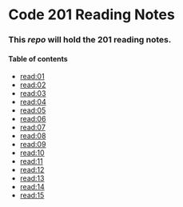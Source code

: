 # Code 201 Reading Notes
### This *repo* will hold the **201 reading notes**.
#### **Table of contents** 
* [read:01](https://zaidnusair.github.io/reading-notes/class-01)
* [read:02]()
* [read:03]()
* [read:04]()
* [read:05]()
* [read:06]()
* [read:07]()
* [read:08]()
* [read:09]()
* [read:10]()
* [read:11]()
* [read:12]()
* [read:13]()
* [read:14]()
* [read:15]()
